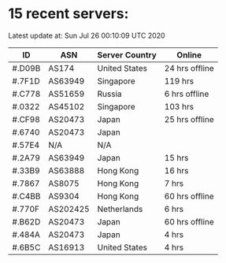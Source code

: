 # 15 recent servers:

Latest update at: Sun Jul 26 00:10:09 UTC 2020

| ID | ASN | Server Country | Online |
| -- | --- | -------------- | ------ |
| #.D09B | AS174 | United States | 24 hrs offline |
| #.7F1D | AS63949 | Singapore | 119 hrs |
| #.C778 | AS51659 | Russia | 6 hrs offline |
| #.0322 | AS45102 | Singapore | 103 hrs |
| #.CF98 | AS20473 | Japan | 25 hrs offline |
| #.6740 | AS20473 | Japan | |
| #.57E4 | N/A | N/A | |
| #.2A79 | AS63949 | Japan | 15 hrs |
| #.33B9 | AS63888 | Hong Kong | 16 hrs |
| #.7867 | AS8075 | Hong Kong | 7 hrs |
| #.C4BB | AS9304 | Hong Kong | 60 hrs offline |
| #.770F | AS202425 | Netherlands | 6 hrs |
| #.B62D | AS20473 | Japan | 60 hrs offline |
| #.484A | AS20473 | Japan | 4 hrs |
| #.6B5C | AS16913 | United States | 4 hrs |

